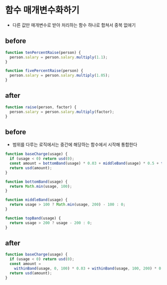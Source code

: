 # 함수 매개변수화하기

- 다른 값만 매개변수로 받아 처리하는 함수 하나로 합쳐서 중복 없애기

## before

```js
function tenPercentRaise(person) {
  person.salary = person.salary.multiply(1.1);
}

function fivePercentRaise(person) {
  person.salary = person.salary.multiply(1.05);
}
```

## after

```js
function raise(person, factor) {
  person.salary = person.salary.multiply(factor);
}
```

## before

- 범위를 다루는 로직에서는 중간에 해당하는 함수에서 시작해 통합한다

```js
function baseCharge(usage) {
  if (usage < 0) return usd(0);
  const amount = bottomBand(usage) * 0.03 + middleBand(usage) * 0.5 + topBand(usage) * 0.07;
  return usd(amount);
}

function bottomBand(usage) {
  return Math.min(usage, 100);
}

function middleBand(usage) {
  return usage > 100 ? Math.min(usage, 200) - 100 : 0;
}

function topBand(usage) {
  return usage > 200 ? usage - 200 : 0;
}
```

## after

```js
function baseCharge(usage) {
  if (usage < 0) return usd(0);
  const amount =
    withinBand(usage, 0, 100) * 0.03 + withinBand(usage, 100, 200) * 0.5 + withinBand(usage, 200, Infinity) * 0.07;
  return usd(amount);
}
```

